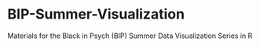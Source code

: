 # BIP-Summer-Visualization
Materials for the Black in Psych (BIP) Summer Data Visualization Series in R
